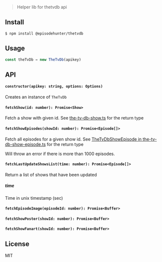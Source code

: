 > Helper lib for thetvdb api

## Install

```
$ npm install @episodehunter/thetvdb
```

## Usage

```js
const theTvDb = new TheTvDb(apikey)
```

## API

#### `constructor(apikey: string, options: Options)`

Creates an instance of `TheTvDb`

#### `fetchShow(id: number): Promise<Show>`

Fetch a show with given id. See [the-tv-db-show.ts](src/types/the-tv-db-show.ts) for the return type

#### `fetchShowEpisodes(showId: number): Promise<Episode[]>`

Fetch all episodes for a given show id. See [TheTvDbShowEpisode in the-tv-db-show-episode.ts](src/types/the-tv-db-show-episode.ts) for the return type

Will throw an error if there is more than 1000 episodes.

#### `fetchLastUpdateShowsList(time: number): Promise<Episode[]>`

Return a list of shows that have been updated

##### time

Time in unix timestamp (sec)

#### `fetchEpisodeImage(episodeId: number): Promise<Buffer>`

#### `fetchShowPoster(showId: number): Promise<Buffer>`

#### `fetchShowFanart(showId: number): Promise<Buffer>`

## License

MIT
